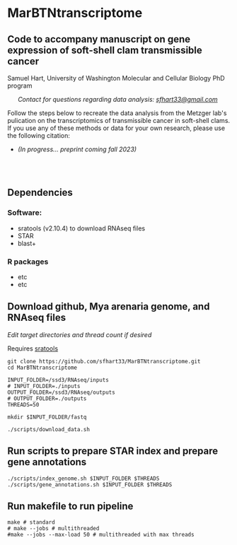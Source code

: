 # MarBTNtranscriptome
## Code to accompany manuscript on gene expression of soft-shell clam transmissible cancer
Samuel Hart, University of Washington Molecular and Cellular Biology PhD program

&nbsp;&nbsp;&nbsp;&nbsp;&nbsp;&nbsp;*Contact for questions regarding data analysis: sfhart33@gmail.com*

Follow the steps below to recreate the data analysis from the Metzger lab's pulication on the transcriptomics of transmissible cancer in soft-shell clams. If you use any of these methods or data for your own research, please use the following citation:

* *(In progress... preprint coming fall 2023)*

<br/><br/>

## Dependencies

### Software:
* sratools (v2.10.4) to download RNAseq files
* STAR
* blast+

### R packages
* etc
* etc


## Download github, Mya arenaria genome, and RNAseq files
*Edit target directories and thread count if desired*

Requires [sratools](https://github.com/ncbi/sra-tools/wiki)
```
git clone https://github.com/sfhart33/MarBTNtranscriptome.git
cd MarBTNtranscriptome

INPUT_FOLDER=/ssd3/RNAseq/inputs
# INPUT_FOLDER=./inputs
OUTPUT_FOLDER=/ssd3/RNAseq/outputs
# OUTPUT_FOLDER=./outputs
THREADS=50

mkdir $INPUT_FOLDER/fastq

./scripts/download_data.sh
```

## Run scripts to prepare STAR index and prepare gene annotations
```
./scripts/index_genome.sh $INPUT_FOLDER $THREADS
./scripts/gene_annotations.sh $INPUT_FOLDER $THREADS
```

## Run makefile to run pipeline
```
make # standard
# make --jobs # multithreaded
#make --jobs --max-load 50 # multithreaded with max threads
```
